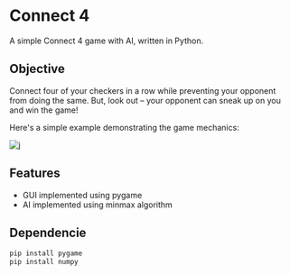 # Connect 4
A simple Connect 4 game with AI, written in Python.

## Objective
Connect four of your checkers in a row while preventing your opponent from doing the same. But, look out – your opponent can sneak up on you and win the game!

Here's a simple example demonstrating the game mechanics: 

![j](https://upload.wikimedia.org/wikipedia/commons/a/ad/Connect_Four.gif)

## Features
- GUI implemented using pygame
- AI implemented using minmax algorithm

## Dependencie
```sh
pip install pygame
pip install numpy
```



